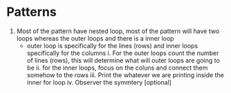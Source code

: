 # Patterns

1. Most of the pattern have nested loop, most of the pattern will have two loops whereas the outer loops and there is a inner loop
   - outer loop is specifically for the lines (rows) and inner loops specifically for the columns
     i. For the outer loops count the number of lines (rows),
     this will determine what will outer loops are going to be
     ii. for the inner loops, focus on the coluns and connect them somehow to the rows
     iii. Print the whatever we are printing inside the inner for loop
     iv. Observer the symmtery [optional]
